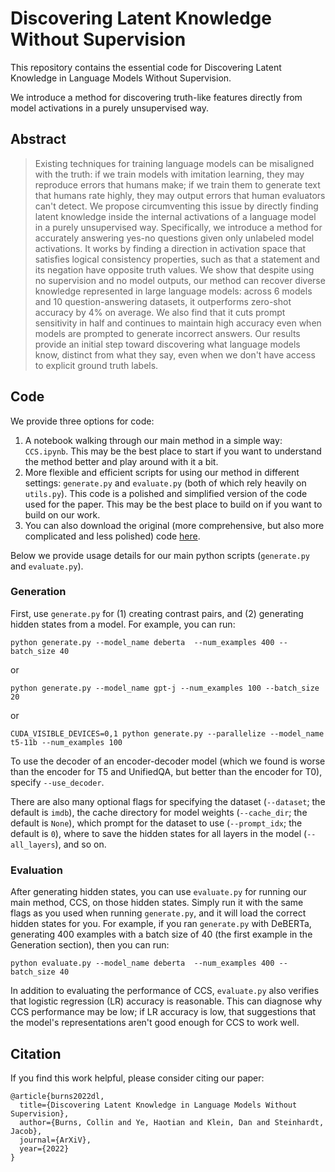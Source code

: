 # Discovering Latent Knowledge Without Supervision

This repository contains the essential code for Discovering Latent Knowledge in Language Models Without Supervision.

We introduce a method for discovering truth-like features directly from model activations in a purely unsupervised way.

## Abstract
> Existing techniques for training language models can be misaligned with the truth: if we train models with imitation learning, they may reproduce errors that humans make; if we train them to generate text that humans rate highly, they may output errors that human evaluators can't detect. We propose circumventing this issue by directly finding latent knowledge inside the internal activations of a language model in a purely unsupervised way. Specifically, we introduce a method for accurately answering yes-no questions given only unlabeled model activations. It works by finding a direction in activation space that satisfies logical consistency properties, such as that a statement and its negation have opposite truth values. We show that despite using no supervision and no model outputs, our method can recover diverse knowledge represented in large language models: across 6 models and 10 question-answering datasets, it outperforms zero-shot accuracy by 4\% on average. We also find that it cuts prompt sensitivity in half and continues to maintain high accuracy even when models are prompted to generate incorrect answers. Our results provide an initial step toward discovering what language models know, distinct from what they say, even when we don't have access to explicit ground truth labels.

## Code

We provide three options for code:
1. A notebook walking through our main method in a simple way: `CCS.ipynb`. This may be the best place to start if you want to understand the method better and play around with it a bit.
2. More flexible and efficient scripts for using our method in different settings: `generate.py` and `evaluate.py` (both of which rely heavily on `utils.py`). This code is a polished and simplified version of the code used for the paper. This may be the best place to build on if you want to build on our work.
3. You can also download the original (more comprehensive, but also more complicated and less polished) code [here](https://openreview.net/attachment?id=ETKGuby0hcs&name=supplementary_material).

Below we provide usage details for our main python scripts (`generate.py` and `evaluate.py`).

### Generation
First, use `generate.py` for (1) creating contrast pairs, and (2) generating hidden states from a model. For example, you can run:
```
python generate.py --model_name deberta  --num_examples 400 --batch_size 40
```
or
```
python generate.py --model_name gpt-j --num_examples 100 --batch_size 20
```
or
```
CUDA_VISIBLE_DEVICES=0,1 python generate.py --parallelize --model_name t5-11b --num_examples 100 
```

To use the decoder of an encoder-decoder model (which we found is worse than the encoder for T5 and UnifiedQA, but better than the encoder for T0), specify `--use_decoder`.

There are also many optional flags for specifying the dataset (`--dataset`; the default is `imdb`), the cache directory for model weights (`--cache_dir`; the default is `None`), which prompt for the dataset to use (`--prompt_idx`; the default is `0`), where to save the hidden states for all layers in the model (`--all_layers`), and so on.

### Evaluation 
After generating hidden states, you can use `evaluate.py` for running our main method, CCS, on those hidden states. Simply run it with the same flags as you used when running `generate.py`, and it will load the correct hidden states for you. For example, if you ran `generate.py` with DeBERTa, generating 400 examples with a batch size of 40 (the first example in the Generation section), then you can run:
```
python evaluate.py --model_name deberta  --num_examples 400 --batch_size 40
```

In addition to evaluating the performance of CCS, `evaluate.py` also verifies that logistic regression (LR) accuracy is reasonable. This can diagnose why CCS performance may be low; if LR accuracy is low, that suggestions that the model's representations aren't good enough for CCS to work well.

## Citation

If you find this work helpful, please consider citing our paper:

    @article{burns2022dl,
      title={Discovering Latent Knowledge in Language Models Without Supervision},
      author={Burns, Collin and Ye, Haotian and Klein, Dan and Steinhardt, Jacob},
      journal={ArXiV},
      year={2022}
    }

